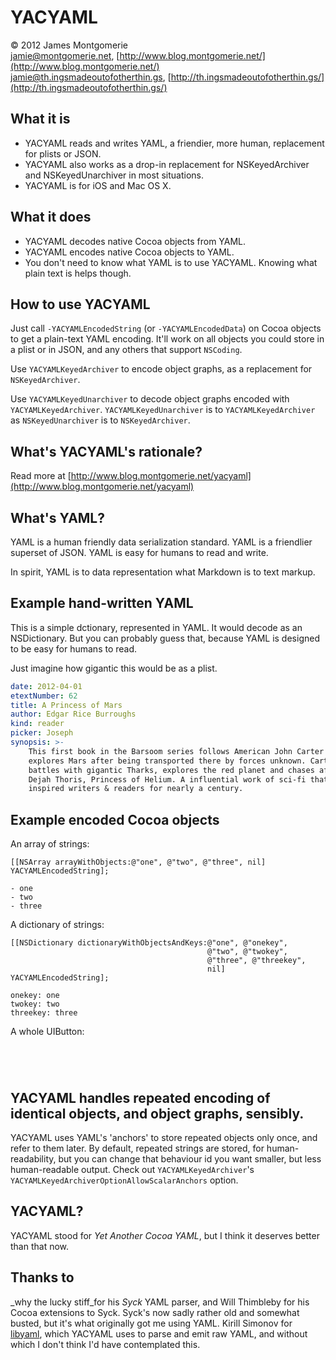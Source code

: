 # YACYAML

© 2012 James Montgomerie  
jamie@montgomerie.net, [http://www.blog.montgomerie.net/](http://www.blog.montgomerie.net/)  
jamie@th.ingsmadeoutofotherthin.gs, [http://th.ingsmadeoutofotherthin.gs/](http://th.ingsmadeoutofotherthin.gs/)  


## What it is

- YACYAML reads and writes YAML, a friendier, more human, replacement for plists or JSON.
- YACYAML also works as a drop-in replacement for NSKeyedArchiver and NSKeyedUnarchiver in most situations.
- YACYAML is for iOS and Mac OS X.


## What it does

- YACYAML decodes native Cocoa objects from YAML.
- YACYAML encodes native Cocoa objects to YAML.
- You don't need to know what YAML is to use YACYAML.  Knowing what plain text is helps though.


## How to use YACYAML

Just call `-YACYAMLEncodedString` (or `-YACYAMLEncodedData`) on Cocoa objects to get a plain-text YAML encoding.  It'll work on all objects you could store in a plist or in JSON, and any others that support `NSCoding`.

Use `YACYAMLKeyedArchiver` to encode object graphs, as a replacement for `NSKeyedArchiver`.  

Use `YACYAMLKeyedUnarchiver` to decode object graphs encoded with `YACYAMLKeyedArchiver`.   `YACYAMLKeyedUnarchiver` is to `YACYAMLKeyedArchiver` as `NSKeyedUnarchiver` is to `NSKeyedArchiver`.


## What's YACYAML's rationale?

Read more at [http://www.blog.montgomerie.net/yacyaml](http://www.blog.montgomerie.net/yacyaml)


## What's YAML?

YAML is a human friendly data serialization standard.  YAML is a friendlier superset of JSON.  YAML is easy for humans to read and write.  

In spirit, YAML is to data representation what Markdown is to text markup.



## Example hand-written YAML

This is a simple dctionary, represented in YAML.  It would decode as an NSDictionary.  But you can probably guess that, because YAML is designed to be easy for humans to read.  

Just imagine how gigantic this would be as a plist.

```YAML
date: 2012-04-01
etextNumber: 62
title: A Princess of Mars
author: Edgar Rice Burroughs
kind: reader
picker: Joseph
synopsis: >-
    This first book in the Barsoom series follows American John Carter as he
    explores Mars after being transported there by forces unknown. Carter
    battles with gigantic Tharks, explores the red planet and chases after
    Dejah Thoris, Princess of Helium. A influential work of sci-fi that has
    inspired writers & readers for nearly a century.
```


## Example encoded Cocoa objects

An array of strings:

```ObjC
[[NSArray arrayWithObjects:@"one", @"two", @"three", nil] YACYAMLEncodedString];
```

```
- one
- two
- three
```

A dictionary of strings:

```ObjC
[[NSDictionary dictionaryWithObjectsAndKeys:@"one", @"onekey",
                                            @"two", @"twokey",
                                            @"three", @"threekey",
                                            nil] YACYAMLEncodedString];
```

```
onekey: one
twokey: two
threekey: three
```

A whole UIButton:

```ObjC



```

```

```


## YACYAML handles repeated encoding of identical objects, and object graphs, sensibly.

YACYAML uses YAML's 'anchors' to store repeated objects only once, and refer to them later.  By default, repeated strings are stored, for human-readability, but you can change that behaviour id you want smaller, but less human-readable output.  Check out `YACYAMLKeyedArchiver`'s `YACYAMLKeyedArchiverOptionAllowScalarAnchors` option.


## YACYAML?

YACYAML stood for _Yet Another Cocoa YAML_, but I think it deserves better than that now.


## Thanks to

_why the lucky stiff_for his _Syck_ YAML parser, and Will Thimbleby for his Cocoa extensions to Syck.  Syck's now sadly rather old and somewhat busted, but it's what originally got me using YAML.
Kirill Simonov for [libyaml](http://pyyaml.org/wiki/LibYAML), which YACYAML uses to parse and emit raw YAML, and without which I don't think I'd have contemplated this.